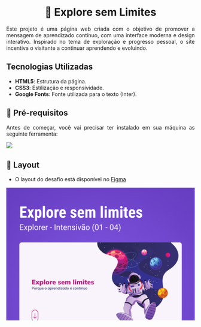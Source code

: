 <h1 align="center">🌌 Explore sem Limites</h1>

<p align="justify">
Este projeto é uma página web criada com o objetivo de promover a mensagem de aprendizado contínuo, com uma interface moderna e design interativo. Inspirado no tema de exploração e progresso pessoal, o site incentiva o visitante a continuar aprendendo e evoluindo.

</p>

## Tecnologias Utilizadas

- **HTML5**: Estrutura da página.
- **CSS3**: Estilização e responsividade.
- **Google Fonts**: Fonte utilizada para o texto (Inter).

## 🚀 Pré-requisitos

<p align="justify">Antes de começar, você vai precisar ter instalado em sua máquina as seguinte ferramenta:</p>

<a href="https://skillicons.dev">
  <img src="https://skillicons.dev/icons?i=vscode,figma,git" />
</a>

## 🎨 Layout

- O layout do desafio está disponível no [Figma](<https://www.figma.com/design/Ff7z05H2TZkFaVHaKQeWhL/Explore-sem-limites-(Copy)?node-id=158-677&node-type=canvas&t=OektE18d8WsEKUtN-0>)


<img alt="" title="#" src="https://github.com/Gelzieny/def-explore-sem-limite/blob/main/img/Capa.png?raw=true">
